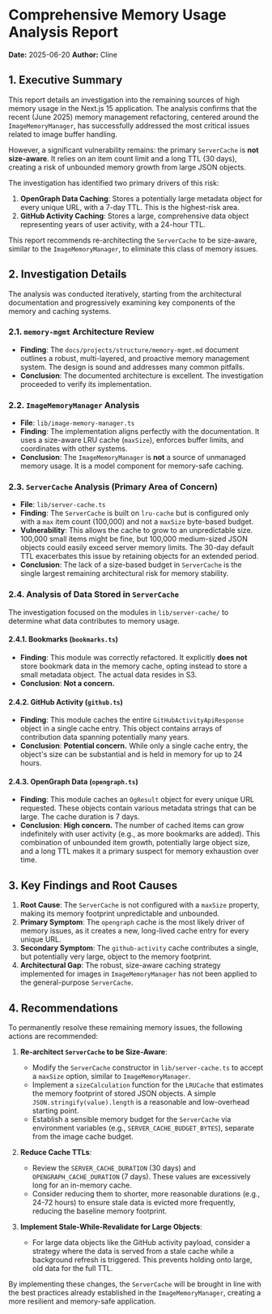 # Comprehensive Memory Usage Analysis Report

**Date:** 2025-06-20
**Author:** Cline

## 1. Executive Summary

This report details an investigation into the remaining sources of high memory usage in the Next.js 15 application. The analysis confirms that the recent (June 2025) memory management refactoring, centered around the `ImageMemoryManager`, has successfully addressed the most critical issues related to image buffer handling.

However, a significant vulnerability remains: the primary `ServerCache` is **not size-aware**. It relies on an item count limit and a long TTL (30 days), creating a risk of unbounded memory growth from large JSON objects.

The investigation has identified two primary drivers of this risk:

1. **OpenGraph Data Caching**: Stores a potentially large metadata object for every unique URL, with a 7-day TTL. This is the highest-risk area.
2. **GitHub Activity Caching**: Stores a large, comprehensive data object representing years of user activity, with a 24-hour TTL.

This report recommends re-architecting the `ServerCache` to be size-aware, similar to the `ImageMemoryManager`, to eliminate this class of memory issues.

## 2. Investigation Details

The analysis was conducted iteratively, starting from the architectural documentation and progressively examining key components of the memory and caching systems.

### 2.1. `memory-mgmt` Architecture Review

- **Finding**: The `docs/projects/structure/memory-mgmt.md` document outlines a robust, multi-layered, and proactive memory management system. The design is sound and addresses many common pitfalls.
- **Conclusion**: The documented architecture is excellent. The investigation proceeded to verify its implementation.

### 2.2. `ImageMemoryManager` Analysis

- **File**: `lib/image-memory-manager.ts`
- **Finding**: The implementation aligns perfectly with the documentation. It uses a size-aware LRU cache (`maxSize`), enforces buffer limits, and coordinates with other systems.
- **Conclusion**: The `ImageMemoryManager` is **not** a source of unmanaged memory usage. It is a model component for memory-safe caching.

### 2.3. `ServerCache` Analysis (Primary Area of Concern)

- **File**: `lib/server-cache.ts`
- **Finding**: The `ServerCache` is built on `lru-cache` but is configured only with a `max` item count (100,000) and not a `maxSize` byte-based budget.
- **Vulnerability**: This allows the cache to grow to an unpredictable size. 100,000 small items might be fine, but 100,000 medium-sized JSON objects could easily exceed server memory limits. The 30-day default TTL exacerbates this issue by retaining objects for an extended period.
- **Conclusion**: The lack of a size-based budget in `ServerCache` is the single largest remaining architectural risk for memory stability.

### 2.4. Analysis of Data Stored in `ServerCache`

The investigation focused on the modules in `lib/server-cache/` to determine what data contributes to memory usage.

#### 2.4.1. Bookmarks (`bookmarks.ts`)

- **Finding**: This module was correctly refactored. It explicitly **does not** store bookmark data in the memory cache, opting instead to store a small metadata object. The actual data resides in S3.
- **Conclusion**: **Not a concern.**

#### 2.4.2. GitHub Activity (`github.ts`)

- **Finding**: This module caches the entire `GitHubActivityApiResponse` object in a single cache entry. This object contains arrays of contribution data spanning potentially many years.
- **Conclusion**: **Potential concern.** While only a single cache entry, the object's size can be substantial and is held in memory for up to 24 hours.

#### 2.4.3. OpenGraph Data (`opengraph.ts`)

- **Finding**: This module caches an `OgResult` object for every unique URL requested. These objects contain various metadata strings that can be large. The cache duration is 7 days.
- **Conclusion**: **High concern.** The number of cached items can grow indefinitely with user activity (e.g., as more bookmarks are added). This combination of unbounded item growth, potentially large object size, and a long TTL makes it a primary suspect for memory exhaustion over time.

## 3. Key Findings and Root Causes

1. **Root Cause**: The `ServerCache` is not configured with a `maxSize` property, making its memory footprint unpredictable and unbounded.
2. **Primary Symptom**: The `opengraph` cache is the most likely driver of memory issues, as it creates a new, long-lived cache entry for every unique URL.
3. **Secondary Symptom**: The `github-activity` cache contributes a single, but potentially very large, object to the memory footprint.
4. **Architectural Gap**: The robust, size-aware caching strategy implemented for images in `ImageMemoryManager` has not been applied to the general-purpose `ServerCache`.

## 4. Recommendations

To permanently resolve these remaining memory issues, the following actions are recommended:

1. **Re-architect `ServerCache` to be Size-Aware**:
    - Modify the `ServerCache` constructor in `lib/server-cache.ts` to accept a `maxSize` option, similar to `ImageMemoryManager`.
    - Implement a `sizeCalculation` function for the `LRUCache` that estimates the memory footprint of stored JSON objects. A simple `JSON.stringify(value).length` is a reasonable and low-overhead starting point.
    - Establish a sensible memory budget for the `ServerCache` via environment variables (e.g., `SERVER_CACHE_BUDGET_BYTES`), separate from the image cache budget.

2. **Reduce Cache TTLs**:
    - Review the `SERVER_CACHE_DURATION` (30 days) and `OPENGRAPH_CACHE_DURATION` (7 days). These values are excessively long for an in-memory cache.
    - Consider reducing them to shorter, more reasonable durations (e.g., 24-72 hours) to ensure stale data is evicted more frequently, reducing the baseline memory footprint.

3. **Implement Stale-While-Revalidate for Large Objects**:
    - For large data objects like the GitHub activity payload, consider a strategy where the data is served from a stale cache while a background refresh is triggered. This prevents holding onto large, old data for the full TTL.

By implementing these changes, the `ServerCache` will be brought in line with the best practices already established in the `ImageMemoryManager`, creating a more resilient and memory-safe application.
